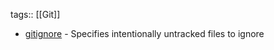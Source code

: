 tags:: [[Git]]

- [gitignore](https://git-scm.com/docs/gitignore) - Specifies intentionally untracked files to ignore